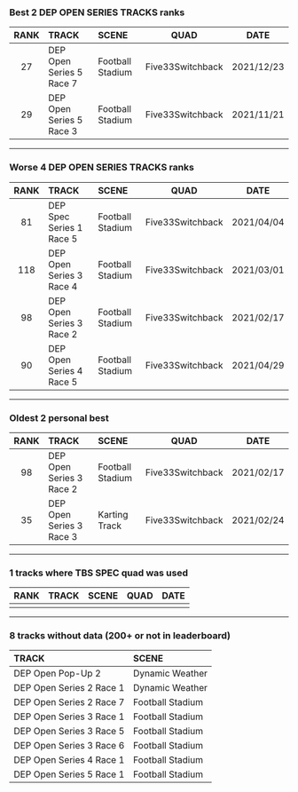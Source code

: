 ### Best 2 DEP OPEN SERIES TRACKS ranks
|RANK|TRACK|SCENE|QUAD|DATE|
|:---:|:---|:---|:---:|:---:|
|27|DEP Open Series 5 Race 7|Football Stadium|Five33Switchback|2021/12/23|
|29|DEP Open Series 5 Race 3|Football Stadium|Five33Switchback|2021/11/21|
---
### Worse 4 DEP OPEN SERIES TRACKS ranks
|RANK|TRACK|SCENE|QUAD|DATE|
|:---:|:---|:---|:---:|:---:|
|81|DEP Spec Series 1 Race 5|Football Stadium|Five33Switchback|2021/04/04|
|118|DEP Open Series 3 Race 4|Football Stadium|Five33Switchback|2021/03/01|
|98|DEP Open Series 3 Race 2|Football Stadium|Five33Switchback|2021/02/17|
|90|DEP Open Series 4 Race 5|Football Stadium|Five33Switchback|2021/04/29|
---
### Oldest 2 personal best
|RANK|TRACK|SCENE|QUAD|DATE|
|:---:|:---|:---|:---:|:---:|
|98|DEP Open Series 3 Race 2|Football Stadium|Five33Switchback|2021/02/17|
|35|DEP Open Series 3 Race 3|Karting Track|Five33Switchback|2021/02/24|
---
### 1 tracks where TBS SPEC quad was used
|RANK|TRACK|SCENE|QUAD|DATE|
|:---:|:---|:---|:---:|:---:|
||||||
---
### 8 tracks without data (200+ or not in leaderboard)
|TRACK|SCENE|
|:---|:---|
|DEP Open Pop-Up 2|Dynamic Weather|
|DEP Open Series 2 Race 1|Dynamic Weather|
|DEP Open Series 2 Race 7|Football Stadium|
|DEP Open Series 3 Race 1|Football Stadium|
|DEP Open Series 3 Race 5|Football Stadium|
|DEP Open Series 3 Race 6|Football Stadium|
|DEP Open Series 4 Race 1|Football Stadium|
|DEP Open Series 5 Race 1|Football Stadium|
